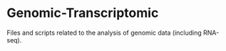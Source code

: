 # Genomic-Transcriptomic
Files and scripts related to the analysis of genomic data (including RNA-seq).
